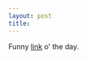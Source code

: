 ```yaml
---
layout: post
title: 
---
```


Funny <a href="http://download.comedycentral.com/download/southpark/video/sp316_song.mov">link</a> o' the day.
